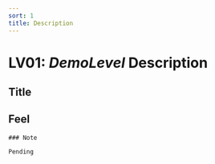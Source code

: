 ```yaml
---
sort: 1
title: Description
---
```


# LV01: *DemoLevel* Description

## Title

## Feel

```note
### Note

Pending
```